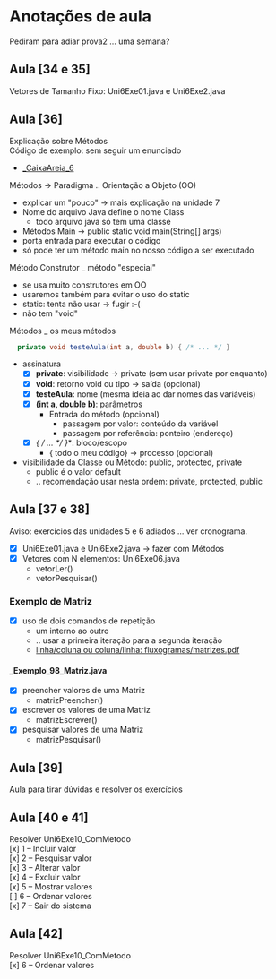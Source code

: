 # Anotações de aula

Pediram para adiar prova2 ... uma semana?

## Aula [34 e 35]

Vetores de Tamanho Fixo: Uni6Exe01.java e Uni6Exe2.java

## Aula [36]

Explicação sobre Métodos  
Código de exemplo: sem seguir um enunciado  

* [_CaixaAreia_6](src/_CaixaAreia_6.java)

Métodos -> Paradigma .. Orientação a Objeto (OO)  

* explicar um "pouco" -> mais explicação na unidade 7
* Nome do arquivo Java define o nome Class
  * todo arquivo java só tem uma classe
* Métodos Main ->   public static void main(String[] args)
* porta entrada para executar o código
* só pode ter um método main no nosso código a ser executado

Método Construtor _ método "especial"

* se usa muito construtores em OO
* usaremos também para evitar o uso do static
* static: tenta não usar -> fugir :-(
* não tem "void"

Métodos _ os meus métodos

```java
  private void testeAula(int a, double b) { /* ... */ }
```

* assinatura
  * [x] **private**: visibilidade -> private (sem usar private por enquanto)
  * [x] **void**: retorno void ou tipo -> saída (opcional)
  * [x] **testeAula**: nome (mesma ideia ao dar nomes das variáveis)
  * [x] **(int a, double b)**: parâmetros
    * Entrada do método (opcional)
      * passagem por valor: conteúdo da variável
      * passagem por referência: ponteiro (endereço)
  * [x] **{ /* ... */ }**: bloco/escopo
    * { todo o meu código} -> processo (opcional)

* visibilidade da Classe ou Método: public, protected, private
  * public é o valor default
  * .. recomendação usar nesta ordem: private, protected, public

## Aula [37 e 38]

Aviso: exercícios das unidades 5 e 6 adiados ... ver cronograma.

* [x] Uni6Exe01.java e Uni6Exe2.java -> fazer com Métodos
* [x] Vetores com N elementos: Uni6Exe06.java
  * vetorLer()
  * vetorPesquisar()

### Exemplo de Matriz

* [x] uso de dois comandos de repetição
  * um interno ao outro
  * .. usar a primeira iteração para a segunda iteração
  * [linha/coluna ou coluna/linha: fluxogramas/matrizes.pdf](fluxogramas/matrizes.pdf)

#### _Exemplo_98_Matriz.java

* [x] preencher valores de uma Matriz
  * matrizPreencher()
* [x] escrever os valores de uma Matriz
  * matrizEscrever()
* [x] pesquisar valores de uma Matriz
  * matrizPesquisar()

## Aula [39]

Aula para tirar dúvidas e resolver os exercícios  

## Aula [40 e 41]

Resolver Uni6Exe10_ComMetodo  
  [x] 1 – Incluir valor  
  [x] 2 – Pesquisar valor  
  [x] 3 – Alterar valor  
  [x] 4 – Excluir valor  
  [x] 5 – Mostrar valores  
  [ ] 6 – Ordenar valores  
  [x] 7 – Sair do sistema  

## Aula [42]

Resolver Uni6Exe10_ComMetodo  
  [x] 6 – Ordenar valores
